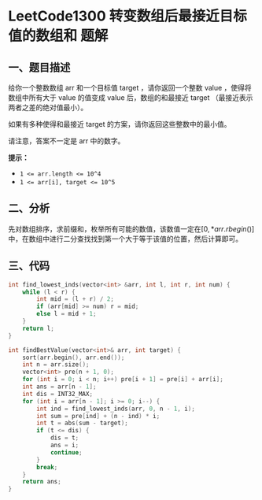 # LeetCode1300 转变数组后最接近目标值的数组和 题解

## 一、题目描述

给你一个整数数组 arr 和一个目标值 target ，请你返回一个整数 value ，使得将数组中所有大于 value 的值变成 value 后，数组的和最接近  target （最接近表示两者之差的绝对值最小）。

如果有多种使得和最接近 target 的方案，请你返回这些整数中的最小值。

请注意，答案不一定是 arr 中的数字。

**提示：**

- `1 <= arr.length <= 10^4`
- `1 <= arr[i], target <= 10^5`



## 二、分析

先对数组排序，求前缀和，枚举所有可能的数值，该数值一定在$[0,*arr.rbegin()]$中，在数组中进行二分查找找到第一个大于等于该值的位置，然后计算即可。



## 三、代码

```c++
int find_lowest_inds(vector<int> &arr, int l, int r, int num) {
    while (l < r) {
        int mid = (l + r) / 2;
        if (arr[mid] >= num) r = mid;
        else l = mid + 1;
    }
    return l;
}

int findBestValue(vector<int>& arr, int target) {
    sort(arr.begin(), arr.end());
    int n = arr.size();
    vector<int> pre(n + 1, 0);
    for (int i = 0; i < n; i++) pre[i + 1] = pre[i] + arr[i];
    int ans = arr[n - 1];
    int dis = INT32_MAX;
    for (int i = arr[n - 1]; i >= 0; i--) {
        int ind = find_lowest_inds(arr, 0, n - 1, i);
        int sum = pre[ind] + (n - ind) * i;
        int t = abs(sum - target);
        if (t <= dis) {
            dis = t;
            ans = i;
            continue;
        }
        break;
    }
    return ans;
}
```


